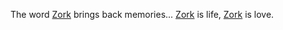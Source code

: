 The word [Zork](../zork.md) brings back memories... [Zork](../zork.md) is life, [Zork](../zork.md) is love.
